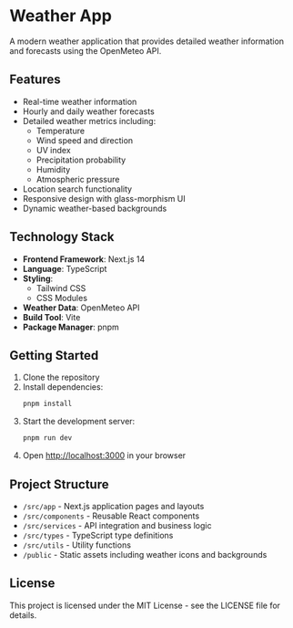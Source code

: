 # Weather App

A modern weather application that provides detailed weather information and forecasts using the OpenMeteo API.

## Features

- Real-time weather information
- Hourly and daily weather forecasts
- Detailed weather metrics including:
  - Temperature
  - Wind speed and direction
  - UV index
  - Precipitation probability
  - Humidity
  - Atmospheric pressure
- Location search functionality
- Responsive design with glass-morphism UI
- Dynamic weather-based backgrounds

## Technology Stack

- **Frontend Framework**: Next.js 14
- **Language**: TypeScript
- **Styling**: 
  - Tailwind CSS
  - CSS Modules
- **Weather Data**: OpenMeteo API
- **Build Tool**: Vite
- **Package Manager**: pnpm

## Getting Started

1. Clone the repository
2. Install dependencies:
   ```bash
   pnpm install
   ```
3. Start the development server:
   ```bash
   pnpm run dev
   ```
4. Open [http://localhost:3000](http://localhost:3000) in your browser

## Project Structure

- `/src/app` - Next.js application pages and layouts
- `/src/components` - Reusable React components
- `/src/services` - API integration and business logic
- `/src/types` - TypeScript type definitions
- `/src/utils` - Utility functions
- `/public` - Static assets including weather icons and backgrounds

## License

This project is licensed under the MIT License - see the LICENSE file for details.